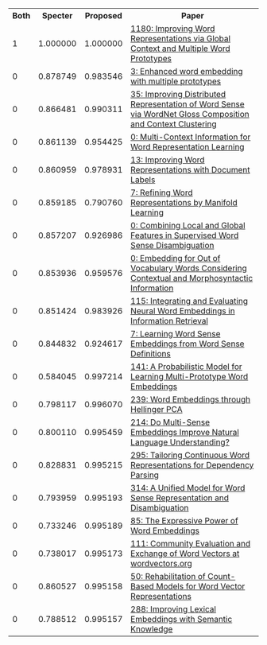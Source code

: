 <html><table><tr>
<th>Both</th>
<th>Specter</th>
<th>Proposed</th>
<th>Paper</th>
</tr>
<tr>
<td>1</td>
<td>1.000000</td>
<td>1.000000</td>
<td><a href="https://www.semanticscholar.org/paper/2b669398c4cf2ebe04375c8b1beae20f4ac802fa">1180: Improving Word Representations via Global Context and Multiple Word Prototypes</a></td>
</tr>
<tr>
<td>0</td>
<td>0.878749</td>
<td>0.983546</td>
<td><a href="https://www.semanticscholar.org/paper/46ccf2c7583ec0e50b1d8570e7ddd6c779221982">3: Enhanced word embedding with multiple prototypes</a></td>
</tr>
<tr>
<td>0</td>
<td>0.866481</td>
<td>0.990311</td>
<td><a href="https://www.semanticscholar.org/paper/fd08f5dc09cbe4d8e1c05b7afd0053952710d27e">35: Improving Distributed Representation of Word Sense via WordNet Gloss Composition and Context Clustering</a></td>
</tr>
<tr>
<td>0</td>
<td>0.861139</td>
<td>0.954425</td>
<td><a href="https://www.semanticscholar.org/paper/18bba8ef95f1acd36963e325e39f9eb6b4b84729">0: Multi-Context Information for Word Representation Learning</a></td>
</tr>
<tr>
<td>0</td>
<td>0.860959</td>
<td>0.978931</td>
<td><a href="https://www.semanticscholar.org/paper/4adc77c7a638af30470b096f04b367868ea6caba">13: Improving Word Representations with Document Labels</a></td>
</tr>
<tr>
<td>0</td>
<td>0.859185</td>
<td>0.790760</td>
<td><a href="https://www.semanticscholar.org/paper/50d9abffc1864889eb5d4da0154edf1e20b24b44">7: Refining Word Representations by Manifold Learning</a></td>
</tr>
<tr>
<td>0</td>
<td>0.857207</td>
<td>0.926986</td>
<td><a href="https://www.semanticscholar.org/paper/f7439f97c6da2800cb75383f783f6744496f7751">0: Combining Local and Global Features in Supervised Word Sense Disambiguation</a></td>
</tr>
<tr>
<td>0</td>
<td>0.853936</td>
<td>0.959576</td>
<td><a href="https://www.semanticscholar.org/paper/43c1cf3048a4334fe925e0b9532880c7a0eed640">0: Embedding for Out of Vocabulary Words Considering Contextual and Morphosyntactic Information</a></td>
</tr>
<tr>
<td>0</td>
<td>0.851424</td>
<td>0.983926</td>
<td><a href="https://www.semanticscholar.org/paper/42cf161894f4b9ebb86a9109dc2af45d9eee8916">115: Integrating and Evaluating Neural Word Embeddings in Information Retrieval</a></td>
</tr>
<tr>
<td>0</td>
<td>0.844832</td>
<td>0.924617</td>
<td><a href="https://www.semanticscholar.org/paper/691309a438474ecc8a6a27bbcb6de767d0b21912">7: Learning Word Sense Embeddings from Word Sense Definitions</a></td>
</tr>
<tr>
<td>0</td>
<td>0.584045</td>
<td>0.997214</td>
<td><a href="https://www.semanticscholar.org/paper/1a99d1e2e92ee1abb810bee2aa72dda9a1b413e4">141: A Probabilistic Model for Learning Multi-Prototype Word Embeddings</a></td>
</tr>
<tr>
<td>0</td>
<td>0.798117</td>
<td>0.996070</td>
<td><a href="https://www.semanticscholar.org/paper/e89f679710507e239775a1e9c81988c3f928cbed">239: Word Embeddings through Hellinger PCA</a></td>
</tr>
<tr>
<td>0</td>
<td>0.800110</td>
<td>0.995459</td>
<td><a href="https://www.semanticscholar.org/paper/75669c9df94f992985ac3318a744c4f3feb132ef">214: Do Multi-Sense Embeddings Improve Natural Language Understanding?</a></td>
</tr>
<tr>
<td>0</td>
<td>0.828831</td>
<td>0.995215</td>
<td><a href="https://www.semanticscholar.org/paper/f9f91e7bac46b13444eddeb2438b01089e73b786">295: Tailoring Continuous Word Representations for Dependency Parsing</a></td>
</tr>
<tr>
<td>0</td>
<td>0.793959</td>
<td>0.995193</td>
<td><a href="https://www.semanticscholar.org/paper/d02e7eba6e765f38bc6be1f71e7fe9bbd11ace9d">314: A Unified Model for Word Sense Representation and Disambiguation</a></td>
</tr>
<tr>
<td>0</td>
<td>0.733246</td>
<td>0.995189</td>
<td><a href="https://www.semanticscholar.org/paper/a5991db236c230b6e1dca0ddb8944cd478c20fa5">85: The Expressive Power of Word Embeddings</a></td>
</tr>
<tr>
<td>0</td>
<td>0.738017</td>
<td>0.995173</td>
<td><a href="https://www.semanticscholar.org/paper/613b3ca2628e5d9f0cc792789b0109fee107d46a">111: Community Evaluation and Exchange of Word Vectors at wordvectors.org</a></td>
</tr>
<tr>
<td>0</td>
<td>0.860527</td>
<td>0.995158</td>
<td><a href="https://www.semanticscholar.org/paper/d483f9a0e0bc23477311341fb8f72462c0d97c33">50: Rehabilitation of Count-Based Models for Word Vector Representations</a></td>
</tr>
<tr>
<td>0</td>
<td>0.788512</td>
<td>0.995157</td>
<td><a href="https://www.semanticscholar.org/paper/c8dfdb6bc17094fc1c35757a0020dea8d813b7b6">288: Improving Lexical Embeddings with Semantic Knowledge</a></td>
</tr>
</table></html>

